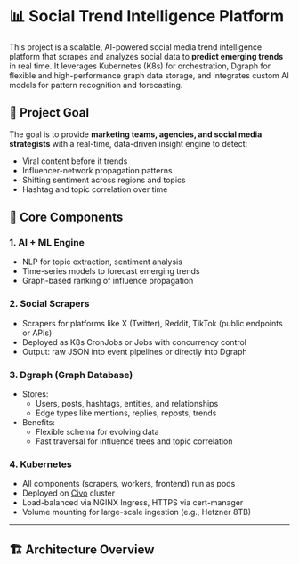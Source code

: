 # 📊 Social Trend Intelligence Platform

This project is a scalable, AI-powered social media trend intelligence platform that scrapes and analyzes social data to **predict emerging trends** in real time. It leverages Kubernetes (K8s) for orchestration, Dgraph for flexible and high-performance graph data storage, and integrates custom AI models for pattern recognition and forecasting.

## 🎯 Project Goal

The goal is to provide **marketing teams, agencies, and social media strategists** with a real-time, data-driven insight engine to detect:

- Viral content before it trends
- Influencer-network propagation patterns
- Shifting sentiment across regions and topics
- Hashtag and topic correlation over time

## 🧠 Core Components

### 1. **AI + ML Engine**
- NLP for topic extraction, sentiment analysis
- Time-series models to forecast emerging trends
- Graph-based ranking of influence propagation

### 2. **Social Scrapers**
- Scrapers for platforms like X (Twitter), Reddit, TikTok (public endpoints or APIs)
- Deployed as K8s CronJobs or Jobs with concurrency control
- Output: raw JSON into event pipelines or directly into Dgraph

### 3. **Dgraph (Graph Database)**
- Stores:
  - Users, posts, hashtags, entities, and relationships
  - Edge types like mentions, replies, reposts, trends
- Benefits:
  - Flexible schema for evolving data
  - Fast traversal for influence trees and topic correlation

### 4. **Kubernetes**
- All components (scrapers, workers, frontend) run as pods
- Deployed on [Civo](https://www.civo.com/) cluster
- Load-balanced via NGINX Ingress, HTTPS via cert-manager
- Volume mounting for large-scale ingestion (e.g., Hetzner 8TB)

---

## 🏗 Architecture Overview

